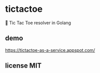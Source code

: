 # tictactoe
:game_die: Tic Tac Toe resolver in Golang

## demo

https://tictactoe-as-a-service.appspot.com/

## license MIT

